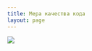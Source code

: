 ```yaml
---
title: Мера качества кода
layout: page 
---
```

[![](http://www.osnews.com/images/comics/wtfm.jpg)](http://www.osnews.com/story/19266/WTFs_m)
